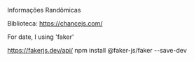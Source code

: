 Informações Randômicas

Biblioteca:
https://chancejs.com/

For date, I using 'faker'

https://fakerjs.dev/api/
npm install @faker-js/faker --save-dev
